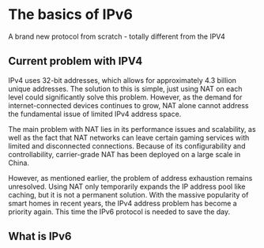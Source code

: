 # The basics of IPv6
A brand new protocol from scratch - totally different from the IPV4

## Current problem with IPV4

IPv4 uses 32-bit addresses, which allows for approximately 4.3 billion unique addresses.
The solution to this is simple, just using NAT on each level could significantly solve
this problem. However, as the demand for internet-connected devices continues to grow,
NAT alone cannot address the fundamental issue of limited IPv4 address space.

The main problem with NAT lies in its performance issues and scalability, as well as
the fact that NAT networks can leave certain gaming services with limited and disconnected
connections. Because of its configurability and controllability, carrier-grade NAT has been
deployed on a large scale in China.

However, as mentioned earlier, the problem of address exhaustion remains unresolved.
Using NAT only temporarily expands the IP address pool like caching, but it is not a permanent
solution. With the massive popularity of smart homes in recent years, the IPv4 address problem
has become a priority again. This time the IPv6 protocol is needed to save the day.

## What is IPv6

